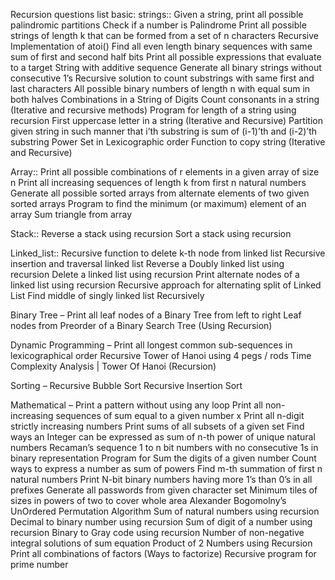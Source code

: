 Recursion questions list basic:
strings::
Given a string, print all possible palindromic partitions
Check if a number is Palindrome
Print all possible strings of length k that can be formed from a set of n characters
Recursive Implementation of atoi()
Find all even length binary sequences with same sum of first and second half bits
Print all possible expressions that evaluate to a target
String with additive sequence
Generate all binary strings without consecutive 1’s
Recursive solution to count substrings with same first and last characters
All possible binary numbers of length n with equal sum in both halves
Combinations in a String of Digits
Count consonants in a string (Iterative and recursive methods)
Program for length of a string using recursion
First uppercase letter in a string (Iterative and Recursive)
Partition given string in such manner that i’th substring is sum of (i-1)’th and (i-2)’th substring
Power Set in Lexicographic order
Function to copy string (Iterative and Recursive)

Array::
Print all possible combinations of r elements in a given array of size n
Print all increasing sequences of length k from first n natural numbers
Generate all possible sorted arrays from alternate elements of two given sorted arrays
Program to find the minimum (or maximum) element of an array
Sum triangle from array

Stack::
Reverse a stack using recursion
Sort a stack using recursion

Linked_list::
Recursive function to delete k-th node from linked list
Recursive insertion and traversal linked list
Reverse a Doubly linked list using recursion
Delete a linked list using recursion
Print alternate nodes of a linked list using recursion
Recursive approach for alternating split of Linked List
Find middle of singly linked list Recursively

Binary Tree –
Print all leaf nodes of a Binary Tree from left to right
Leaf nodes from Preorder of a Binary Search Tree (Using Recursion)

Dynamic Programming –
Print all longest common sub-sequences in lexicographical order
Recursive Tower of Hanoi using 4 pegs / rods
Time Complexity Analysis | Tower Of Hanoi (Recursion)

Sorting –
Recursive Bubble Sort
Recursive Insertion Sort

Mathematical –
Print a pattern without using any loop
Print all non-increasing sequences of sum equal to a given number x
Print all n-digit strictly increasing numbers
Print sums of all subsets of a given set
Find ways an Integer can be expressed as sum of n-th power of unique natural numbers
Recaman’s sequence
1 to n bit numbers with no consecutive 1s in binary representation
Program for Sum the digits of a given number
Count ways to express a number as sum of powers
Find m-th summation of first n natural numbers
Print N-bit binary numbers having more 1’s than 0’s in all prefixes
Generate all passwords from given character set
Minimum tiles of sizes in powers of two to cover whole area
Alexander Bogomolny’s UnOrdered Permutation Algorithm
Sum of natural numbers using recursion
Decimal to binary number using recursion
Sum of digit of a number using recursion
Binary to Gray code using recursion
Number of non-negative integral solutions of sum equation
Product of 2 Numbers using Recursion
Print all combinations of factors (Ways to factorize)
Recursive program for prime number


